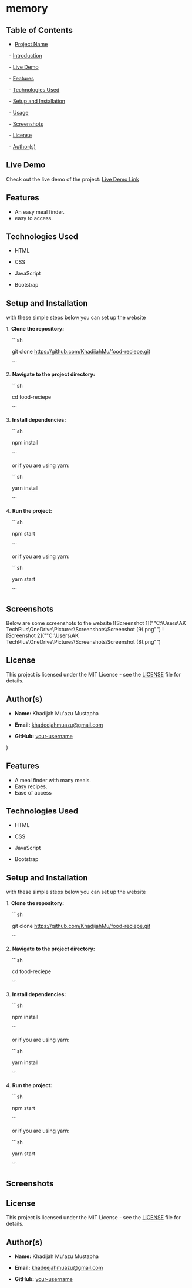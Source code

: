 # memory

## Table of Contents

- [Project Name](#project-name)

  - [Introduction](#introduction)

  - [Live Demo](#live-demo)

  - [Features](#features)

  - [Technologies Used](#technologies-used)

  - [Setup and Installation](#setup-and-installation)

  - [Usage](#usage)

  - [Screenshots](#screenshots)

  - [License](#license)

  - [Author(s)](#authors)
## Live Demo

Check out the live demo of the project: [Live Demo Link](https://food-reciepe.onrender.com)

## Features

- An easy meal finder.
- easy to access.

## Technologies Used

- HTML

- CSS

- JavaScript

- Bootstrap

## Setup and Installation
with these simple steps below you can set up the website

1\. **Clone the repository:**

    ```sh

    git clone https://github.com/KhadijahMu/food-reciepe.git

    ```

2\. **Navigate to the project directory:**

    ```sh

    cd food-reciepe

    ```

3\. **Install dependencies:**

    ```sh

    npm install

    ```

    or if you are using yarn:

    ```sh

    yarn install

    ```

4\. **Run the project:**

    ```sh

    npm start

    ```

    or if you are using yarn:

    ```sh

    yarn start

    ```

## Screenshots

Below are some screenshots to the website
![Screenshot 1](""C:\Users\AK TechPlus\OneDrive\Pictures\Screenshots\Screenshot (9).png"")
![Screenshot 2](""C:\Users\AK TechPlus\OneDrive\Pictures\Screenshots\Screenshot (8).png"")
## License

This project is licensed under the MIT License - see the [LICENSE](LICENSE) file for details.

## Author(s)


- **Name:** Khadijah Mu'azu Mustapha

- **Email:** khadeejahmuazu@gmail.com

- **GitHub:** [your-username](https://github.com/khadijahMu)

)

## Features

- A meal finder with many meals.
- Easy recipes.
- Ease of access
## Technologies Used

- HTML

- CSS

- JavaScript

- Bootstrap

## Setup and Installation
with these simple steps below you can set up the website

1\. **Clone the repository:**

    ```sh

    git clone https://github.com/KhadijahMu/food-reciepe.git

    ```

2\. **Navigate to the project directory:**

    ```sh

    cd food-reciepe

    ```

3\. **Install dependencies:**

    ```sh

    npm install

    ```

    or if you are using yarn:

    ```sh

    yarn install

    ```

4\. **Run the project:**

    ```sh

    npm start

    ```

    or if you are using yarn:

    ```sh

    yarn start

    ```

## Screenshots

## License

This project is licensed under the MIT License - see the [LICENSE](LICENSE) file for details.

## Author(s)


- **Name:** Khadijah Mu'azu Mustapha

- **Email:** khadeejahmuazu@gmail.com

- **GitHub:** [your-username](https://github.com/khadijahMu)


